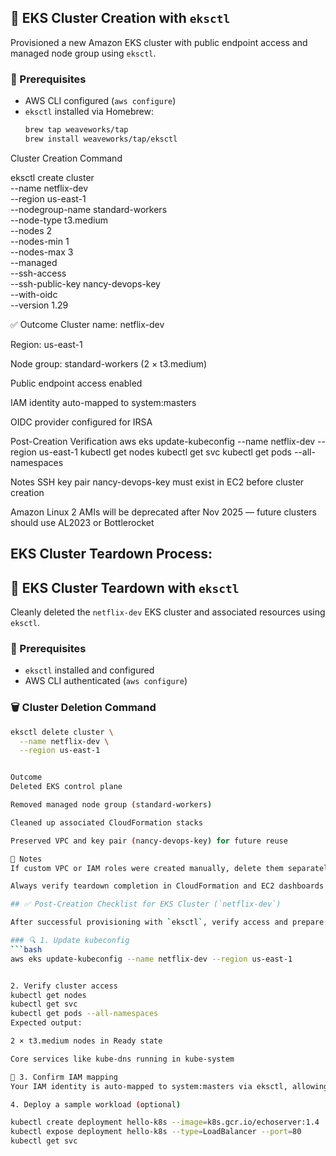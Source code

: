 ## 🚀 EKS Cluster Creation with `eksctl`

Provisioned a new Amazon EKS cluster with public endpoint access and managed node group using `eksctl`.

### 🔧 Prerequisites
- AWS CLI configured (`aws configure`)
- `eksctl` installed via Homebrew:
  ```bash
  brew tap weaveworks/tap
  brew install weaveworks/tap/eksctl

Cluster Creation Command

eksctl create cluster \
  --name netflix-dev \
  --region us-east-1 \
  --nodegroup-name standard-workers \
  --node-type t3.medium \
  --nodes 2 \
  --nodes-min 1 \
  --nodes-max 3 \
  --managed \
  --ssh-access \
  --ssh-public-key nancy-devops-key \
  --with-oidc \
  --version 1.29


✅ Outcome
Cluster name: netflix-dev

Region: us-east-1

Node group: standard-workers (2 × t3.medium)

Public endpoint access enabled

IAM identity auto-mapped to system:masters

OIDC provider configured for IRSA

Post-Creation Verification
aws eks update-kubeconfig --name netflix-dev --region us-east-1
kubectl get nodes
kubectl get svc
kubectl get pods --all-namespaces


Notes
SSH key pair nancy-devops-key must exist in EC2 before cluster creation

Amazon Linux 2 AMIs will be deprecated after Nov 2025 — future clusters should use AL2023 or Bottlerocket

## EKS Cluster Teardown Process: 
## 🧹 EKS Cluster Teardown with `eksctl`

Cleanly deleted the `netflix-dev` EKS cluster and associated resources using `eksctl`.

### 🔧 Prerequisites
- `eksctl` installed and configured
- AWS CLI authenticated (`aws configure`)

### 🗑️ Cluster Deletion Command
```bash
eksctl delete cluster \
  --name netflix-dev \
  --region us-east-1


Outcome
Deleted EKS control plane

Removed managed node group (standard-workers)

Cleaned up associated CloudFormation stacks

Preserved VPC and key pair (nancy-devops-key) for future reuse

🧠 Notes
If custom VPC or IAM roles were created manually, delete them separately via AWS Console

Always verify teardown completion in CloudFormation and EC2 dashboards

## ✅ Post-Creation Checklist for EKS Cluster (`netflix-dev`)

After successful provisioning with `eksctl`, verify access and prepare the cluster for workloads.

### 🔍 1. Update kubeconfig
```bash
aws eks update-kubeconfig --name netflix-dev --region us-east-1


2. Verify cluster access
kubectl get nodes
kubectl get svc
kubectl get pods --all-namespaces
Expected output:

2 × t3.medium nodes in Ready state

Core services like kube-dns running in kube-system

🔐 3. Confirm IAM mapping
Your IAM identity is auto-mapped to system:masters via eksctl, allowing full kubectl access.

4. Deploy a sample workload (optional)

kubectl create deployment hello-k8s --image=k8s.gcr.io/echoserver:1.4
kubectl expose deployment hello-k8s --type=LoadBalancer --port=80
kubectl get svc

